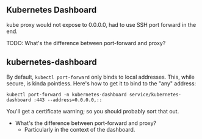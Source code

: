 ## Kubernetes Dashboard

kube proxy would not expose to 0.0.0.0, had to use SSH port forward in the end.

TODO: What's the difference between port-forward and proxy?

## kubernetes-dashboard

By default, `kubectl port-forward` only binds to local addresses. This, while secure, is kinda pointless. Here's how to get it to bind to the "any" address:

```
kubectl port-forward -n kubernetes-dashboard service/kubernetes-dashboard :443 --address=0.0.0.0,::
```

You'll get a certificate warning; so you should probably sort that out.
- What's the difference between port-forward and proxy?
  - Particularly in the context of the dashboard.
